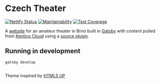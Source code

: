 # Czech Theater
[![Netlify Status](https://api.netlify.com/api/v1/badges/b97fa77c-f82d-410f-8aee-c4c9f0f6f8b7/deploy-status)](https://app.netlify.com/sites/czechtheater/deploys)
[![Maintainability](https://api.codeclimate.com/v1/badges/b94c000265e7e4214395/maintainability)](https://codeclimate.com/github/CollierCZ/czechtheater/maintainability)
[![Test Coverage](https://api.codeclimate.com/v1/badges/b94c000265e7e4214395/test_coverage)](https://codeclimate.com/github/CollierCZ/czechtheater/test_coverage)

A [website](https://czechtheater.cz) for an amateur theater in Brno built in [Gatsby](https://www.gatsbyjs.org/) with content pulled from [Kentico Cloud](https://kenticocloud.com) using a [source plugin](https://github.com/Kentico/gatsby-source-kentico-cloud).

## Running in development
`gatsby develop`

##
Theme inspired by [HTML5 UP](https://html5up.net/)
